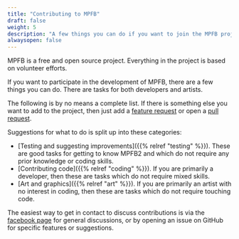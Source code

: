 ```yaml
---
title: "Contributing to MPFB"
draft: false
weight: 5
description: "A few things you can do if you want to join the MPFB project."
alwaysopen: false
---
```


MPFB is a free and open source project. Everything in the project is based on volunteer efforts. 

If you want to participate in the development of MPFB, there are a few things you can do. 
There are tasks for both developers and artists.

The following is by no means a complete list. If there is something else you want to add to the project,
then just add a 
[feature request](https://github.com/makehumancommunity/mpfb2/issues/new?assignees=&labels=enhancement&projects=&template=feature_request.md&title=) or open a
[pull request](https://github.com/makehumancommunity/mpfb2/compare).

Suggestions for what to do is split up into these categories:

- [Testing and suggesting improvements]({{% relref "testing" %}}). These are good tasks for getting to know MPFB2 and which do not require any prior knowledge or coding skills.
- [Contributing code]({{% relref "coding" %}}). If you are primarily a developer, then these are tasks which do not require mixed skills.
- [Art and graphics]({{% relref "art" %}}). If you are primarily an artist with no interest in coding, then these are tasks which do not require touching code.

The easiest way to get in contact to discuss contributions is via the [facebook page](https://www.facebook.com/makehuman) for general discussions, or by
opening an issue on GitHub for specific features or suggestions.
